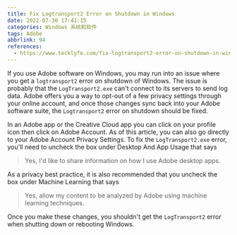 ```yaml
---
title: Fix Logtransport2 Error on Shutdown in Windows
date: 2022-07-30 17:41:15
categories: Windows 系统和软件
tags: Adobe
abbrlink: 94
references:
  - https://www.tecklyfe.com/fix-logtransport2-error-on-shutdown-in-windows-10/
---
```

If you use Adobe software on Windows, you may run into an issue where you get a `logtransport2` error on shutdown of Windows. The issue is probably that the `LogTransport2.exe` can't connect to its servers to send log data. Adobe offers you a way to opt-out of a few privacy settings through your online account, and once those changes sync back into your Adobe software suite, the `Logtransport2` error on shutdown should be fixed.

In an Adobe app or the Creative Cloud app you can click on your profile icon then click on Adobe Account. As of this article, you can also go directly to your Adobe Account Privacy Settings. To fix the `LogTransport2.exe` error, you'll need to uncheck the box under Desktop And App Usage that says

> Yes, I'd like to share information on how I use Adobe desktop apps.

As a privacy best practice, it is also recommended that you uncheck the box under Machine Learning that says

> Yes, allow my content to be analyzed by Adobe using machine learning techniques.

Once you make these changes, you shouldn't get the `LogTransport2` error when shutting down or rebooting Windows.
